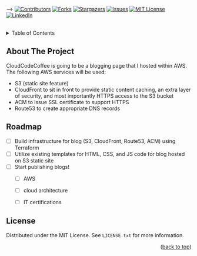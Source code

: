 -->
[![Contributors][contributors-shield]][contributors-url]
[![Forks][forks-shield]][forks-url]
[![Stargazers][stars-shield]][stars-url]
[![Issues][issues-shield]][issues-url]
[![MIT License][license-shield]][license-url]
[![LinkedIn][linkedin-shield]][linkedin-url]

<br />

<!-- TABLE OF CONTENTS -->
<details>
  <summary>Table of Contents</summary>
  <ol>
    <li>
      <a href="#about-the-project">About The Project</a>
    </li>
    <li><a href="#roadmap">Roadmap</a></li>
    <li><a href="#license">License</a></li>
  </ol>
</details>

<!-- ABOUT THE PROJECT -->
## About The Project

CloudCodeCoffee is going to be a blogging page that I hosted within AWS. The following AWS services will be used:
- S3 (static site feature)
- CloudFront to sit in front to provide static content caching, an extra layer of security, and most importantly HTTPS access to the S3 bucket
- ACM to issue SSL certificate to support HTTPS
- Route53 to create appropriate DNS records 







<!-- ROADMAP -->
## Roadmap

- [ ] Build infrastructure for blog (S3, CloudFront, Route53, ACM) using Terraform
- [ ] Utilize existing templates for HTML, CSS, and JS code for blog hosted on S3 static site
- [ ] Start publishing blogs!
    - [ ] AWS 
    - [ ] cloud architecture
    - [ ] IT certifications



<!-- LICENSE -->
## License

Distributed under the MIT License. See `LICENSE.txt` for more information.

<p align="right">(<a href="#readme-top">back to top</a>)</p>

<!-- MARKDOWN LINKS & IMAGES -->
<!-- https://www.markdownguide.org/basic-syntax/#reference-style-links -->
[contributors-shield]: https://img.shields.io/github/contributors/zachrundle/cloudecodecoffee.svg?style=for-the-badge
[contributors-url]: https://github.com/zachrundle/cloudecodecoffee/graphs/contributors
[forks-shield]: https://img.shields.io/github/forks/zachrundle/cloudecodecoffee.svg?style=for-the-badge
[forks-url]: https://github.com/zachrundle/cloudecodecoffee/network/members
[stars-shield]: https://img.shields.io/github/stars/zachrundle/cloudecodecoffee.svg?style=for-the-badge
[stars-url]: https://github.com/zachrundle/cloudecodecoffee/stargazers
[issues-shield]: https://img.shields.io/github/issues/zachrundle/cloudecodecoffee.svg?style=for-the-badge
[issues-url]: https://github.com/zachrundle/cloudecodecoffee/issues
[license-shield]: https://img.shields.io/github/license/zachrundle/cloudecodecoffee.svg?style=for-the-badge
[license-url]: https://github.com/zachrundle/cloudecodecoffee/blob/master/LICENSE.txt
[linkedin-shield]: https://img.shields.io/badge/-LinkedIn-black.svg?style=for-the-badge&logo=linkedin&colorB=555
[linkedin-url]: https://linkedin.com/in/zachrundle
[product-screenshot]: images/screenshot.png


